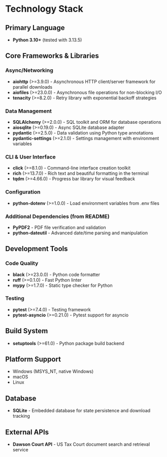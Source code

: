 # Technology Stack

## Primary Language
- **Python 3.10+** (tested with 3.13.5)

## Core Frameworks & Libraries

### Async/Networking
- **aiohttp** (>=3.9.0) - Asynchronous HTTP client/server framework for parallel downloads
- **aiofiles** (>=23.0.0) - Asynchronous file operations for non-blocking I/O
- **tenacity** (>=8.2.0) - Retry library with exponential backoff strategies

### Data Management
- **SQLAlchemy** (>=2.0.0) - SQL toolkit and ORM for database operations
- **aiosqlite** (>=0.19.0) - Async SQLite database adapter
- **pydantic** (>=2.5.0) - Data validation using Python type annotations
- **pydantic-settings** (>=2.1.0) - Settings management with environment variables

### CLI & User Interface
- **click** (>=8.1.0) - Command-line interface creation toolkit
- **rich** (>=13.7.0) - Rich text and beautiful formatting in the terminal
- **tqdm** (>=4.66.0) - Progress bar library for visual feedback

### Configuration
- **python-dotenv** (>=1.0.0) - Load environment variables from .env files

### Additional Dependencies (from README)
- **PyPDF2** - PDF file verification and validation
- **python-dateutil** - Advanced date/time parsing and manipulation

## Development Tools

### Code Quality
- **black** (>=23.0.0) - Python code formatter
- **ruff** (>=0.1.0) - Fast Python linter
- **mypy** (>=1.7.0) - Static type checker for Python

### Testing
- **pytest** (>=7.4.0) - Testing framework
- **pytest-asyncio** (>=0.21.0) - Pytest support for asyncio

## Build System
- **setuptools** (>=61.0) - Python package build backend

## Platform Support
- Windows (MSYS_NT, native Windows)
- macOS
- Linux

## Database
- **SQLite** - Embedded database for state persistence and download tracking

## External APIs
- **Dawson Court API** - US Tax Court document search and retrieval service